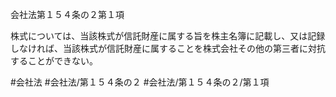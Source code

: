 会社法第１５４条の２第１項

株式については、当該株式が信託財産に属する旨を株主名簿に記載し、又は記録しなければ、当該株式が信託財産に属することを株式会社その他の第三者に対抗することができない。

#会社法
#会社法/第１５４条の２
#会社法/第１５４条の２/第１項
